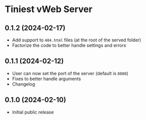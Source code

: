 # Tiniest vWeb Server

## 0.1.2 (2024-02-17)

- Add support to `404.html` files (at the root of the served folder)
- Factorize the code to better handle settings and errors

## 0.1.1 (2024-02-12)

- User can now set the port of the server (default is `8080`)
- Fixes to better handle arguments
- Changelog

## 0.1.0 (2024-02-10)

- Initial public release
